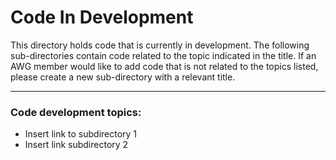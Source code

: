 # Code In Development

This directory holds code that is currently in development. The following sub-directories contain code related to the topic indicated in the title. If an AWG member would like to add code that is not related to the topics listed, please create a new sub-directory with a relevant title.

---

### Code development topics:

- Insert link to subdirectory 1
- Insert link subdirectory 2
